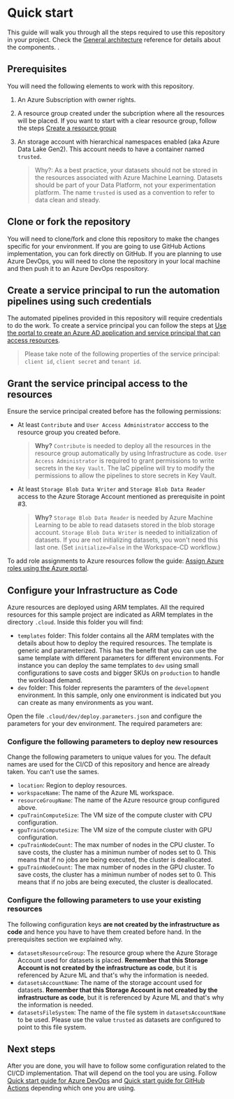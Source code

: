 # Quick start

This guide will walk you through all the steps required to use this repository in your project. Check the [General architecture](architecture.md) reference for details about the components. .

## Prerequisites

You will need the following elements to work with this repository.

1. An Azure Subscription with owner rights.
2. A resource group created under the subcription where all the resources will be placed. If you want to start with a clear resource group, follow the steps [Create a resource group](https://docs.microsoft.com/en-us/azure/azure-resource-manager/management/manage-resource-groups-portal#create-resource-groups)
3. An storage account with hierarchical namespaces enabled (aka Azure Data Lake Gen2). This account needs to have a container named `trusted`.

    > Why?: As a best practice, your datasets should not be stored in the resources associated with Azure Machine Learning. Datasets should be part of your Data Platform, not your experimentation platform. The name `trusted` is used as a convention to refer to data clean and steady.

## Clone or fork the repository

You will need to clone/fork and clone this repository to make the changes specific for your environment. If you are going to use GitHub Actions implementation, you can fork directly on GitHub. If you are planning to use Azure DevOps, you will need to clone the repository in your local machine and then push it to an Azure DevOps respository.

## Create a service principal to run the automation pipelines using such credentials

The automated pipelines provided in this repository will require credentials to do the work. To create a service principal you can follow the steps at [Use the portal to create an Azure AD application and service principal that can access resources](https://docs.microsoft.com/en-us/azure/active-directory/develop/howto-create-service-principal-portal).

> Please take note of the following properties of the service principal: `client id`, `client secret` and `tenant id`.

## Grant the service principal access to the resources

Ensure the service principal created before has the following permissions:

 - At least `Contribute` and `User Access Administrator` acccess to the resource group you created before.

    > **Why?** `Contribute` is needed to deploy all the resources in the resource group automatically by using Infrastructure as code. `User Access Administrator` is required to grant permissions to write secrets in the `Key Vault`. The IaC pipeline will try to modify the permissions to allow the pipelines to store secrets in Key Vault.

 - At least `Storage Blob Data Writer` and `Storage Blob Data Reader` access to the Azure Storage Account mentioned as prerequisite in point #3.

    > **Why?** `Storage Blob Data Reader` is needed by Azure Machine Learning to be able to read datasets stored in the blob storage account. `Storage Blob Data Writer` is needed to initialization of datasets. If you are not initializing datasets, you won't need this last one. (Set `initialize=False` in the Workspace-CD workflow.)

To add role assignments to Azure resources follow the guide: [Assign Azure roles using the Azure portal](https://docs.microsoft.com/en-us/azure/role-based-access-control/role-assignments-portal?tabs=current).

## Configure your Infrastructure as Code

Azure resources are deployed using ARM templates. All the required resources for this sample project are indicated as ARM templates in the directory `.cloud`. Inside this folder you will find:

- `templates` folder: This folder contains all the ARM templates with the details about how to deploy the required resources. The template is generic and parameterized. This has the benefit that you can use the same template with different parameters for different environments. For instance you can deploy the same templates to `dev` using small configurations to save costs and bigger SKUs on `production` to handle the workload demand.
- `dev` folder: This folder represents the paramters of the `development` environment. In this sample, only one environment is indicated but you can create as many environments as you want. 

Open the file `.cloud/dev/deploy.parameters.json` and configure the parameters for your dev environment. The required parameters are:

### Configure the following parameters to deploy new resources

Change the following parameters to unique values for you. The default names are used for the CI/CD of this repository and hence are already taken. You can't use the sames.

 - `location`: Region to deploy resources.
 - `workspaceName`: The name of the Azure ML workspace.
 - `resourceGroupName`: The name of the Azure resource group configured above.
 - `cpuTrainComputeSize`: The VM size of the compute cluster with CPU configuration.
 - `gpuTrainComputeSize`: The VM size of the compute cluster with GPU configuration.
 - `cpuTrainNodeCount`: The max number of nodes in the CPU cluster. To save costs, the cluster has a minimun number of nodes set to 0. This means that if no jobs are being executed, the cluster is deallocated.
 - `gpuTrainNodeCount`: The max number of nodes in the GPU cluster. To save costs, the cluster has a minimun number of nodes set to 0. This means that if no jobs are being executed, the cluster is deallocated.

### Configure the following parameters to use your existing resources

The following configuration keys **are not created by the infrastructure as code** and hence you have to have them created before hand. In the prerequisites section we explained why.

 - `datasetsResourceGroup`: The resource group where the Azure Storage Account used for datasets is placed. **Remember that this Storage Account is not created by the infrastructure as code**, but it is referenced by Azure ML and that's why the information is needed.
 - `datasetsAccountName`: The name of the storage account used for datasets. **Remember that this Storage Account is not created by the infrastructure as code**, but it is referenced by Azure ML and that's why the information is needed.
 - `datasetsFileSystem`: The name of the file system in `datasetsAccountName` to be used. Please use the value `trusted` as datasets are configured to point to this file system.

## Next steps

After you are done, you will have to follow some configuration related to the CI/CD implementation. That will depend on the tool you are using. Follow [Quick start guide for Azure DevOps](quickstart-devops.md) and [Quick start guide for GitHub Actions](quickstart-github.md) depending which one you are using.
